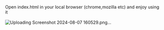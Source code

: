 Open index.html in your local browser (chrome,mozilla etc) and enjoy using it </br></br>
![Uploading Screenshot 2024-08-07 160529.png…]()

